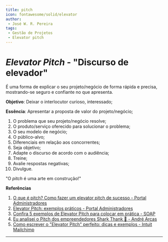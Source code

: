 ```yaml
---
title: pitch
icon: fontawesome/solid/elevator
author:
 - José W. R. Pereira
tags:
 - Gestão de Projetos
 - Elevator pitch
---
```


# *Elevator Pitch* - "Discurso de elevador"

É uma forma de explicar o seu projeto/negócio de forma rápida e precisa, mostrando-se seguro e confiante no que apresenta.

**Objetivo**: Deixar o interlocutor curioso, interessado;

**Essência**: Apresentar a proposta de valor do projeto/negócio;

1. O problema que seu projeto/negócio resolve;
2. O produto/serviço oferecido para solucionar o problema;
3. O seu modelo de negócio;
4. O público-alvo;
5. Diferenciais em relação aos concorrentes;
6. Seja objetivo;
7. Adapte o discurso de acordo com o audiência;
8. Treine;
9. Avalie respostas negativas;
10. Divulgue.


"O *pitch* é uma arte em construção!"

**Referências**

1. [O que é pitch? Como fazer um elevator pitch de sucesso - Portal Administradores](https://youtu.be/PKE7FajzWDE?si=qvvDNI20gFLYZDOS)
2. [Elevator Pitch: exemplos práticos - Portal Administradores](https://youtu.be/cM2BTr5-w-I?si=7CxjC57LnciNav4B)
3. [Confira 5 exemplos de Elevator Pitch para colocar em prática - SOAP](https://blog.soap.com.br/exemplos-de-elevator-pitch/)
4. [Eu analisei o Pitch dos empreendedores Shark Thank 🦈 - André Arcas](https://youtu.be/SfVrROHeZPA?si=kTy-jMa3fcsS_aCE)
5. [Como escrever o "Elevator Pitch" perfeito: dicas e exemplos -   Intuit Mailchimp](https://mailchimp.com/pt-br/resources/elevator-pitch/)

---



